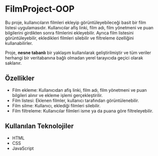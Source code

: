 # FilmProject-OOP

Bu proje, kullanıcıların filmleri ekleyip görüntüleyebileceği basit bir film listesi uygulamasıdır. Kullanıcılar afiş linki, film adı, film yönetmeni ve puan bilgilerini girdikten sonra filmlerini ekleyebilir. Ayrıca film listesini görüntüleyebilir, ekledikleri filmleri silebilir ve filtreleme özelliğini kullanabilirler. 

Proje, **nesne tabanlı** bir yaklaşım kullanılarak geliştirilmiştir ve tüm veriler herhangi bir veritabanına bağlı olmadan yerel tarayıcıda geçici olarak saklanır.

## Özellikler

- Film ekleme: Kullanıcıdan afiş linki, film adı, film yönetmeni ve puan bilgileri alınır ve ekleme işlemi gerçekleştirilir.
- Film listesi: Eklenen filmler, kullanıcı tarafından görüntülenebilir.
- Film silme: Kullanıcı, eklediği filmleri silebilir.
- Film filtreleme: Kullanıcılar filmleri isme ya da puana göre filtreleyebilir.


## Kullanılan Teknolojiler

- HTML
- CSS
- JavaScript



